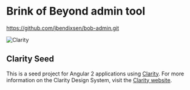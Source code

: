 # Brink of Beyond admin tool

https://github.com/jbendixsen/bob-admin.git

![Clarity](logo.png)

## Clarity Seed

This is a seed project for Angular 2 applications using [Clarity](https://github.com/vmware/clarity). For more information on the Clarity Design System, visit the [Clarity website](https://vmware.github.io/clarity/).
